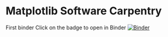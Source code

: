 # Matplotlib Software Carpentry
First binder 
Click on the badge to open in Binder 
[![Binder](https://mybinder.org/badge_logo.svg)](https://mybinder.org/v2/gh/GuillermoFidalgo/My-first-binder/HEAD)
